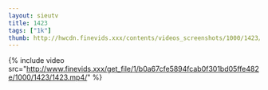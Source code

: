 ```yaml
--- 
layout: sieutv
title: 1423
tags: ["1k"]
thumb: http://hwcdn.finevids.xxx/contents/videos_screenshots/1000/1423/preview.mp4.jpg
---
```

{% include video src="http://www.finevids.xxx/get_file/1/b0a67cfe5894fcab0f301bd05ffe482e/1000/1423/1423.mp4/" %} 
